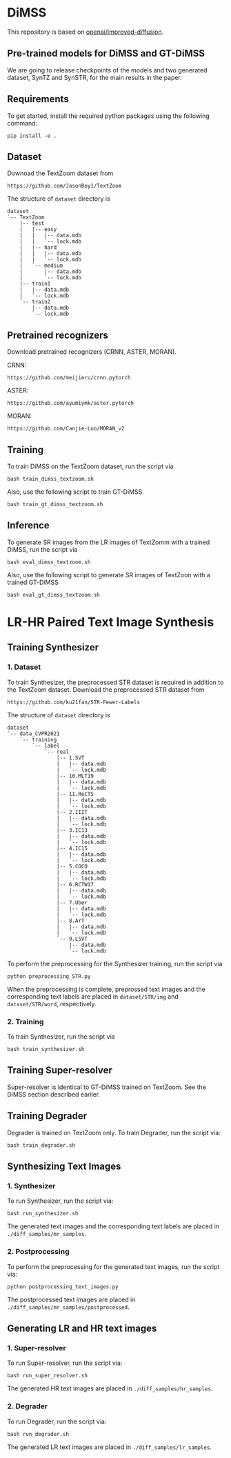 # DiMSS

This repository is based on [openai/improved-diffusion](https://github.com/openai/improved-diffusion).

## Pre-trained models for DiMSS and GT-DiMSS

We are going to release checkpoints of the models and two generated dataset, SynTZ and SynSTR, for the main results in the paper.

## Requirements

To get started, install the required python packages using the following command:
```
pip install -e .
```

## Dataset
Downoad the TextZoom dataset from 
```
https://github.com/JasonBoy1/TextZoom
```

The structure of ``dataset`` directory is 
```
dataset
`-- TextZoom
    |-- test
    |   |-- easy
    |   |   |-- data.mdb
    |   |   `-- lock.mdb
    |   |-- hard
    |   |   |-- data.mdb
    |   |   `-- lock.mdb
    |   `-- medium
    |       |-- data.mdb
    |       `-- lock.mdb
    |-- train1
    |   |-- data.mdb
    |   `-- lock.mdb
    `-- train2
        |-- data.mdb
        `-- lock.mdb
```

## Pretrained recognizers
Download pretrained recognizers (CRNN, ASTER, MORAN).

CRNN:
```
https://github.com/meijieru/crnn.pytorch
```

ASTER:
```
https://github.com/ayumiymk/aster.pytorch  
```

MORAN:
```
https://github.com/Canjie-Luo/MORAN_v2
```

## Training
To train DiMSS on the TextZoom dataset, run the script via
```
bash train_dimss_textzoom.sh
```
Also, use the following script to train GT-DiMSS
```
bash train_gt_dimss_textzoom.sh
```

## Inference
To generate SR images from the LR images of TextZomm with a trained DiMSS, run the script via
```
bash eval_dimss_textzoom.sh
```
Also, use the following script to generate SR images of TextZoon with a trained GT-DiMSS
```
bash eval_gt_dimss_textzoom.sh
```

# LR-HR Paired Text Image Synthesis

## Training Synthesizer

### 1. Dataset

To train Synthesizer, the preprocessed STR dataset is required in addition to the TextZoom dataset.
Download the preprocessed STR dataset from
```
https://github.com/ku21fan/STR-Fewer-Labels
```

The structure of ``dataset`` directory is
```
dataset
`-- data_CVPR2021
    `-- training
        `-- label
            `-- real
                |-- 1.SVT
                |   |-- data.mdb
                |   `-- lock.mdb
                |-- 10.MLT19
                |   |-- data.mdb
                |   `-- lock.mdb
                |-- 11.ReCTS
                |   |-- data.mdb
                |   `-- lock.mdb
                |-- 2.IIIT
                |   |-- data.mdb
                |   `-- lock.mdb
                |-- 3.IC13
                |   |-- data.mdb
                |   `-- lock.mdb
                |-- 4.IC15
                |   |-- data.mdb
                |   `-- lock.mdb
                |-- 5.COCO
                |   |-- data.mdb
                |   `-- lock.mdb
                |-- 6.RCTW17
                |   |-- data.mdb
                |   `-- lock.mdb
                |-- 7.Uber
                |   |-- data.mdb
                |   `-- lock.mdb
                |-- 8.ArT
                |   |-- data.mdb
                |   `-- lock.mdb
                `-- 9.LSVT
                    |-- data.mdb
                    `-- lock.mdb
```

To perform the preprocessing for the Synthesizer training, run the script via
```
python preprocessing_STR.py
```
When the preprocessing is complete, preprossed text images and the corresponding text labels are placed in ```dataset/STR/img``` and ```dataset/STR/word```, respectively.

### 2. Training
To train Synthesizer, run the script via
```
bash train_synthesizer.sh
```

## Training Super-resolver
Super-resolver is identical to GT-DiMSS trained on TextZoom. 
See the DiMSS section described eariler.

## Training Degrader
Degrader is trained on TextZoom only. To train Degrader, run the script via:
```
bash train_degrader.sh
```

## Synthesizing Text Images

### 1. Synthesizer
To run Synthesizer, run the script via:
```
bash run_synthesizer.sh
```
The generated text images and the corresponding text labels are placed in ```./diff_samples/mr_samples```.

### 2. Postprocessing
To perform the preprocessing for the generated text images, run the script via:
```
python postprocessing_text_images.py
```
The postprocessed text images are placed in ```./diff_samples/mr_samples/postprocessed```.

## Generating LR and HR text images

### 1. Super-resolver
To run Super-resolver, run the script via:
```
bash run_super_resolver.sh
```
The generated HR text images are placed in  ```./diff_samples/hr_samples```.

### 2. Degrader
To run Degrader, run the script via:
```
bash run_degrader.sh
```
The generated LR text images are placed in  ```./diff_samples/lr_samples```.